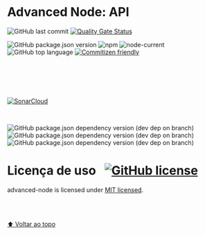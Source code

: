 # Advanced Node: API

![GitHub last commit][commit-img]
[![Quality Gate Status][sonar-quality-img]][sonar-quality-url]

![GitHub package.json version][version-project-img]
![npm][npm-img]
![node-current][node-version-img]
![GitHub top language][language-img]
[![Commitizen friendly][commitizen-img]][commitizen-url]

<br>
<br>
<br>
<br>

[![SonarCloud][sonar-cloud-img]][sonar-cloud-url]

<br>

![GitHub package.json dependency version (dev dep on branch)][husky-img]
![GitHub package.json dependency version (dev dep on branch)][jest-img]
![GitHub package.json dependency version (dev dep on branch)][lint-staged-img]

# Licença de uso &nbsp; [![GitHub license][license-img]][license-url]

advanced-node is licensed under [MIT licensed](./LICENSE).

<!-- Markdown link & images -->

[commit-img]: https://img.shields.io/github/last-commit/martins86/advanced-node
[quality-gate-img]: https://sonarcloud.io/api/project_badges/measure?project=martins86_advanced-node&metric=alert_status
[quality-gate-url]: https://sonarcloud.io/summary/new_code?id=martins86_advanced-node
[version-project-img]: https://img.shields.io/github/package-json/v/martins86/advanced-node
[npm-img]: https://img.shields.io/npm/v/npm
[node-version-img]: https://img.shields.io/node/v/latest-version
[language-img]: https://img.shields.io/github/languages/top/martins86/advanced-node
[commitizen-img]: https://img.shields.io/badge/commitizen-friendly-brightgreen.svg
[commitizen-url]: http://commitizen.github.io/cz-cli/
[sonar-cloud-img]: https://sonarcloud.io/images/project_badges/sonarcloud-white.svg
[sonar-cloud-url]: https://sonarcloud.io/summary/new_code?id=martins86_advanced-node
[sonar-quality-img]: https://sonarcloud.io/api/project_badges/measure?project=martins86_advanced-node&metric=alert_status
[sonar-quality-url]: https://sonarcloud.io/summary/new_code?id=martins86_advanced-node
[husky-img]: https://img.shields.io/github/package-json/dependency-version/martins86/advanced-node/dev/husky
[jest-img]: https://img.shields.io/github/package-json/dependency-version/martins86/advanced-node/dev/jest
[lint-staged-img]: https://img.shields.io/github/package-json/dependency-version/martins86/advanced-node/dev/lint-staged
[license-img]: https://img.shields.io/github/license/martins86/advanced-node
[license-url]: https://github.com/martins86/nodejs-api-js-clean-code/blob/main/LICENSE
[open-gitpod-img]: https://gitpod.io/button/open-in-gitpod.svg
[open-gitpod-url]: https://www.gitpod.io/#https://github.com/martins86/advanced-node

<br>
<br>

[⬆ Voltar ao topo](#advanced-node-api)<br>
